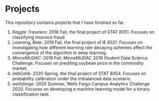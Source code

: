 # Projects

This repository contains projects that I have finished so far.
1. *Kaggle Travelers*: 2018 Fall, the final project of STAT 8051. Focuses on classifying insurace fraud.
2. *Learning_Rate*: 2019 Fall, the final project of IE 8521. Focuses on investigating how different learning rate decaying schemes affect the convergence of the algorithm in deep learning.
3. *MinneMUDAC*: 2019 Fall, MinneMUDAC 2019 Student Data Science Challenge. Focuses on prediting soybean price in the commodity market.
4. *imbCalib*: 2020 Spring, the final project of STAT 8054. Focuses on probability calibration under the imbalanced data scenario.
5. *wellsfargo*: 2020 Summer, Wells Fargo Campus Analytics Challenge 2020. Focuses on developing a machine learning model for a binary classification task.
